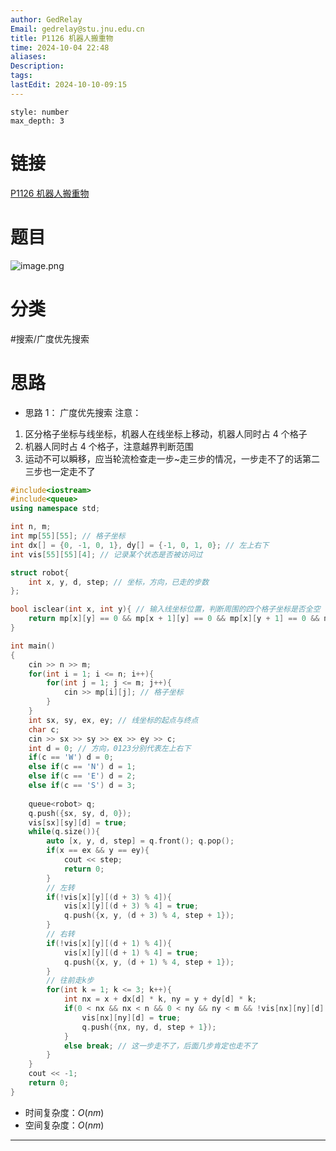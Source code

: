 ```yaml
---
author: GedRelay
Email: gedrelay@stu.jnu.edu.cn
title: P1126 机器人搬重物
time: 2024-10-04 22:48
aliases: 
Description: 
tags: 
lastEdit: 2024-10-10-09:15
---
```


```toc
style: number
max_depth: 3
```

# 链接
[P1126 机器人搬重物](https://www.luogu.com.cn/problem/P1126) 

# 题目
![image.png](https://ged-pic-bed.oss-cn-guangzhou.aliyuncs.com/img/202410042248295.png)


# 分类
#搜索/广度优先搜索 

# 思路
- 思路 1：
广度优先搜索
注意：
1. 区分格子坐标与线坐标，机器人在线坐标上移动，机器人同时占 ${4 }$ 个格子
2. 机器人同时占 ${4 }$ 个格子，注意越界判断范围
3. 运动不可以瞬移，应当轮流检查走一步~走三步的情况，一步走不了的话第二三步也一定走不了


```cpp
#include<iostream>
#include<queue>
using namespace std;

int n, m;
int mp[55][55]; // 格子坐标
int dx[] = {0, -1, 0, 1}, dy[] = {-1, 0, 1, 0}; // 左上右下
int vis[55][55][4]; // 记录某个状态是否被访问过

struct robot{
    int x, y, d, step; // 坐标，方向，已走的步数
};

bool isclear(int x, int y){ // 输入线坐标位置，判断周围的四个格子坐标是否全空
    return mp[x][y] == 0 && mp[x + 1][y] == 0 && mp[x][y + 1] == 0 && mp[x + 1][y + 1] == 0;
}

int main()
{
    cin >> n >> m;
    for(int i = 1; i <= n; i++){
        for(int j = 1; j <= m; j++){
            cin >> mp[i][j]; // 格子坐标
        }
    }
    int sx, sy, ex, ey; // 线坐标的起点与终点
    char c;
    cin >> sx >> sy >> ex >> ey >> c;
    int d = 0; // 方向，0123分别代表左上右下
    if(c == 'W') d = 0;
    else if(c == 'N') d = 1;
    else if(c == 'E') d = 2;
    else if(c == 'S') d = 3;
    
    queue<robot> q;
    q.push({sx, sy, d, 0});
    vis[sx][sy][d] = true;
    while(q.size()){
        auto [x, y, d, step] = q.front(); q.pop();
        if(x == ex && y == ey){
            cout << step;
            return 0;
        }
        // 左转
        if(!vis[x][y][(d + 3) % 4]){
            vis[x][y][(d + 3) % 4] = true;
            q.push({x, y, (d + 3) % 4, step + 1});
        }
        // 右转
        if(!vis[x][y][(d + 1) % 4]){
            vis[x][y][(d + 1) % 4] = true;
            q.push({x, y, (d + 1) % 4, step + 1});
        }
        // 往前走k步
        for(int k = 1; k <= 3; k++){
            int nx = x + dx[d] * k, ny = y + dy[d] * k;
            if(0 < nx && nx < n && 0 < ny && ny < m && !vis[nx][ny][d] && isclear(nx, ny)){
                vis[nx][ny][d] = true;
                q.push({nx, ny, d, step + 1});
            }
            else break; // 这一步走不了，后面几步肯定也走不了
        }
    }
    cout << -1;
	return 0;
}
```


- 时间复杂度：${O\left( nm \right)  }$ 
- 空间复杂度：${O\left( nm \right)  }$ 


---

